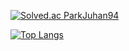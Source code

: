 [![Solved.ac
ParkJuhan94](http://mazassumnida.wtf/api/v2/generate_badge?boj={pjh9447})](https://solved.ac/{pjh9447})

[![Top Langs](https://github-readme-stats.vercel.app/api/top-langs/?username=ParkJuhan94)](https://github.com/ParkJuhan94/github-readme-stats)




<!---
ParkJuhan94/ParkJuhan94 is a ✨ special ✨ repository because its `README.md` (this file) appears on your GitHub profile.
You can click the Preview link to take a look at your changes.
--->
